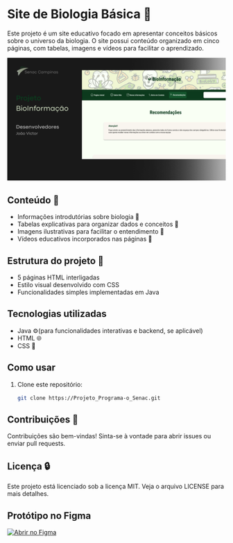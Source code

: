 # Site de Biologia Básica 🐛

Este projeto é um site educativo focado em apresentar conceitos básicos sobre o universo da biologia. O site possui conteúdo organizado em cinco páginas, com tabelas, imagens e vídeos para facilitar o aprendizado.

<p align="center">
  <img alt="License" src="capa_readme.png">
</p>

## Conteúdo 🧪

- Informações introdutórias sobre biologia 🧬
- Tabelas explicativas para organizar dados e conceitos 🌿
- Imagens ilustrativas para facilitar o entendimento 🦋
- Vídeos educativos incorporados nas páginas 🦠

## Estrutura do projeto 📂

- 5 páginas HTML interligadas
- Estilo visual desenvolvido com CSS
- Funcionalidades simples implementadas em Java

## Tecnologias utilizadas

- Java ⚙️(para funcionalidades interativas e backend, se aplicável)  
- HTML 🌐
- CSS 🎨

## Como usar

1. Clone este repositório:
   ```bash
   git clone https://Projeto_Programa-o_Senac.git

## Contribuições 🤝
Contribuições são bem-vindas! Sinta-se à vontade para abrir issues ou enviar pull requests.

## Licença 🔒 
Este projeto está licenciado sob a licença MIT. Veja o arquivo LICENSE para mais detalhes.

## Protótipo no Figma

[![Abrir no Figma](https://upload.wikimedia.org/wikipedia/commons/3/33/Figma-logo.svg)]([https://www.figma.com/file/SEU-LINK-AQUI](https://www.figma.com/design/3C6tOp8lHuh0LeYIWMg2d5/Bioinforma%C3%A7%C3%A3o?node-id=1-3&t=Jh7GuUHTp3y8NJ7g-1))

